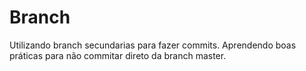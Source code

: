 # Branch
Utilizando branch secundarias para fazer commits. Aprendendo boas práticas para não commitar direto da branch master.
